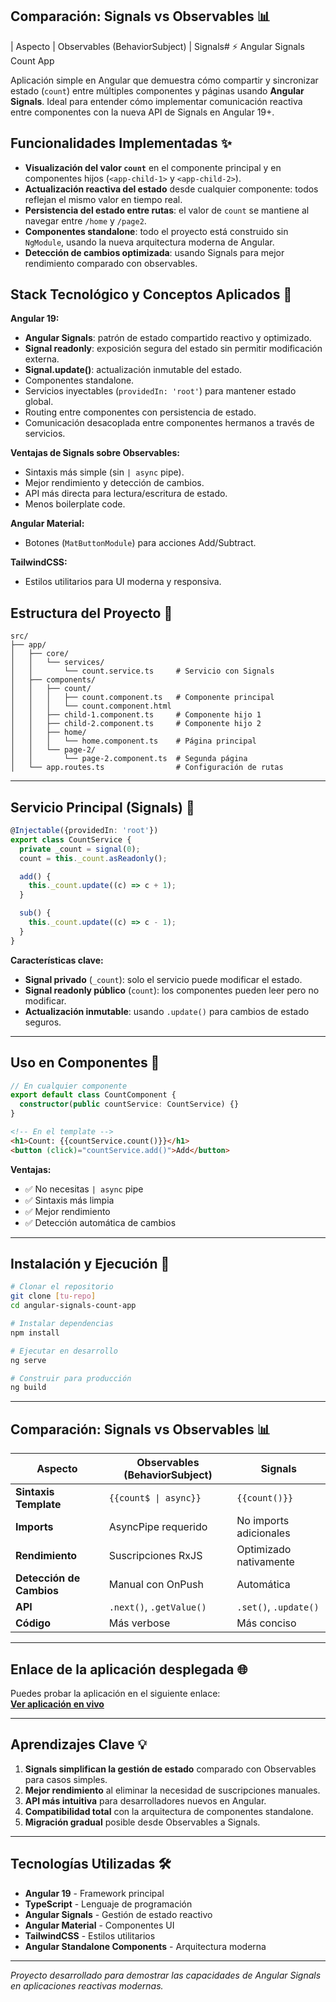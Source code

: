 ## Comparación: Signals vs Observables 📊

| Aspecto | Observables (BehaviorSubject) | Signals# ⚡ Angular Signals Count App

Aplicación simple en Angular que demuestra cómo compartir y sincronizar estado (`count`) entre múltiples componentes y páginas usando **Angular Signals**. Ideal para entender cómo implementar comunicación reactiva entre componentes con la nueva API de Signals en Angular 19+.



## Funcionalidades Implementadas ✨

- **Visualización del valor `count`** en el componente principal y en componentes hijos (`<app-child-1>` y `<app-child-2>`).
- **Actualización reactiva del estado** desde cualquier componente: todos reflejan el mismo valor en tiempo real.
- **Persistencia del estado entre rutas**: el valor de `count` se mantiene al navegar entre `/home` y `/page2`.
- **Componentes standalone**: todo el proyecto está construido sin `NgModule`, usando la nueva arquitectura moderna de Angular.
- **Detección de cambios optimizada**: usando Signals para mejor rendimiento comparado con observables.



## Stack Tecnológico y Conceptos Aplicados 🚀

**Angular 19:**
- **Angular Signals**: patrón de estado compartido reactivo y optimizado.
- **Signal readonly**: exposición segura del estado sin permitir modificación externa.
- **Signal.update()**: actualización inmutable del estado.
- Componentes standalone.
- Servicios inyectables (`providedIn: 'root'`) para mantener estado global.
- Routing entre componentes con persistencia de estado.
- Comunicación desacoplada entre componentes hermanos a través de servicios.

**Ventajas de Signals sobre Observables:**
- Sintaxis más simple (sin `| async` pipe).
- Mejor rendimiento y detección de cambios.
- API más directa para lectura/escritura de estado.
- Menos boilerplate code.

**Angular Material:**
- Botones (`MatButtonModule`) para acciones Add/Subtract.

**TailwindCSS:**
- Estilos utilitarios para UI moderna y responsiva.



## Estructura del Proyecto 📁

```
src/
├── app/
│   ├── core/
│   │   └── services/
│   │       └── count.service.ts     # Servicio con Signals
│   ├── components/
│   │   ├── count/
│   │   │   ├── count.component.ts   # Componente principal
│   │   │   └── count.component.html
│   │   ├── child-1.component.ts     # Componente hijo 1
│   │   ├── child-2.component.ts     # Componente hijo 2
│   │   ├── home/
│   │   │   └── home.component.ts    # Página principal
│   │   └── page-2/
│   │       └── page-2.component.ts  # Segunda página
│   └── app.routes.ts                # Configuración de rutas
```

---

## Servicio Principal (Signals) 🎯

```typescript
@Injectable({providedIn: 'root'})
export class CountService {
  private _count = signal(0);
  count = this._count.asReadonly();

  add() {
    this._count.update((c) => c + 1);
  }

  sub() {
    this._count.update((c) => c - 1);
  }
}
```

**Características clave:**
- **Signal privado** (`_count`): solo el servicio puede modificar el estado.
- **Signal readonly público** (`count`): los componentes pueden leer pero no modificar.
- **Actualización inmutable**: usando `.update()` para cambios de estado seguros.

---

## Uso en Componentes 🔧

```typescript
// En cualquier componente
export default class CountComponent {
  constructor(public countService: CountService) {}
}
```

```html
<!-- En el template -->
<h1>Count: {{countService.count()}}</h1>
<button (click)="countService.add()">Add</button>
```

**Ventajas:**
- ✅ No necesitas `| async` pipe
- ✅ Sintaxis más limpia
- ✅ Mejor rendimiento
- ✅ Detección automática de cambios

---

## Instalación y Ejecución 🚀

```bash
# Clonar el repositorio
git clone [tu-repo]
cd angular-signals-count-app

# Instalar dependencias
npm install

# Ejecutar en desarrollo
ng serve

# Construir para producción
ng build
```

---

## Comparación: Signals vs Observables 📊

| Aspecto | Observables (BehaviorSubject) | Signals |
|---------|-------------------------------|---------|
| **Sintaxis Template** | `{{count$ \| async}}` | `{{count()}}` |
| **Imports** | AsyncPipe requerido | No imports adicionales |
| **Rendimiento** | Suscripciones RxJS | Optimizado nativamente |
| **Detección de Cambios** | Manual con OnPush | Automática |
| **API** | `.next()`, `.getValue()` | `.set()`, `.update()` |
| **Código** | Más verbose | Más conciso |

---

## Enlace de la aplicación desplegada 🌐

Puedes probar la aplicación en el siguiente enlace:  
[**Ver aplicación en vivo**](https://angular-signals-count-app.netlify.app)

---

## Aprendizajes Clave 💡

1. **Signals simplifican la gestión de estado** comparado con Observables para casos simples.
2. **Mejor rendimiento** al eliminar la necesidad de suscripciones manuales.
3. **API más intuitiva** para desarrolladores nuevos en Angular.
4. **Compatibilidad total** con la arquitectura de componentes standalone.
5. **Migración gradual** posible desde Observables a Signals.

---

## Tecnologías Utilizadas 🛠️

- **Angular 19** - Framework principal
- **TypeScript** - Lenguaje de programación
- **Angular Signals** - Gestión de estado reactivo
- **Angular Material** - Componentes UI
- **TailwindCSS** - Estilos utilitarios
- **Angular Standalone Components** - Arquitectura moderna

---

*Proyecto desarrollado para demostrar las capacidades de Angular Signals en aplicaciones reactivas modernas.*
